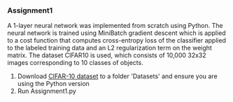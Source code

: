 ### Assignment1

A 1-layer neural network was implemented from scratch using Python. The neural network is trained using MiniBatch gradient descent which is applied to a cost function that computes cross-entropy loss of the classifier applied to the labeled training data and an L2 regularization term on the weight matrix. The dataset CIFAR10 is used, which consists of 10,000 32x32 images corresponding to 10 classes of objects. 
1. Download [CIFAR-10 dataset](https://www.cs.toronto.edu/~kriz/cifar.html) to a folder 'Datasets' and ensure you are using the Python version
2. Run Assignment1.py
